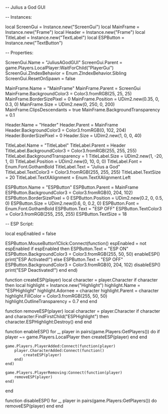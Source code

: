 -- Julius a God GUI

-- Instances:

local ScreenGui = Instance.new("ScreenGui")
local MainFrame = Instance.new("Frame")
local Header = Instance.new("Frame")
local TitleLabel = Instance.new("TextLabel")
local ESPButton = Instance.new("TextButton")

-- Properties:

ScreenGui.Name = "JuliusAGodGUI"
ScreenGui.Parent = game.Players.LocalPlayer:WaitForChild("PlayerGui")
ScreenGui.ZIndexBehavior = Enum.ZIndexBehavior.Sibling
ScreenGui.ResetOnSpawn = false

MainFrame.Name = "MainFrame"
MainFrame.Parent = ScreenGui
MainFrame.BackgroundColor3 = Color3.fromRGB(25, 25, 25)
MainFrame.BorderSizePixel = 0
MainFrame.Position = UDim2.new(0.35, 0, 0.3, 0)
MainFrame.Size = UDim2.new(0, 250, 0, 200)
MainFrame.ClipsDescendants = true
MainFrame.BackgroundTransparency = 0.1

Header.Name = "Header"
Header.Parent = MainFrame
Header.BackgroundColor3 = Color3.fromRGB(0, 102, 204)
Header.BorderSizePixel = 0
Header.Size = UDim2.new(1, 0, 0, 40)

TitleLabel.Name = "TitleLabel"
TitleLabel.Parent = Header
TitleLabel.BackgroundColor3 = Color3.fromRGB(255, 255, 255)
TitleLabel.BackgroundTransparency = 1
TitleLabel.Size = UDim2.new(1, -20, 1, 0)
TitleLabel.Position = UDim2.new(0, 10, 0, 0)
TitleLabel.Font = Enum.Font.GothamBold
TitleLabel.Text = "Julius a God"
TitleLabel.TextColor3 = Color3.fromRGB(255, 255, 255)
TitleLabel.TextSize = 20
TitleLabel.TextXAlignment = Enum.TextXAlignment.Left

ESPButton.Name = "ESPButton"
ESPButton.Parent = MainFrame
ESPButton.BackgroundColor3 = Color3.fromRGB(0, 204, 102)
ESPButton.BorderSizePixel = 0
ESPButton.Position = UDim2.new(0.2, 0, 0.5, 0)
ESPButton.Size = UDim2.new(0.6, 0, 0.2, 0)
ESPButton.Font = Enum.Font.GothamBold
ESPButton.Text = "ESP OFF"
ESPButton.TextColor3 = Color3.fromRGB(255, 255, 255)
ESPButton.TextSize = 18

-- ESP Script:

local espEnabled = false

ESPButton.MouseButton1Click:Connect(function()
    espEnabled = not espEnabled
    if espEnabled then
        ESPButton.Text = "ESP ON"
        ESPButton.BackgroundColor3 = Color3.fromRGB(255, 50, 50)
        enableESP()
        print("ESP Activated!")
    else
        ESPButton.Text = "ESP OFF"
        ESPButton.BackgroundColor3 = Color3.fromRGB(0, 204, 102)
        disableESP()
        print("ESP Deactivated!")
    end
end)

function createESP(player)
    local character = player.Character
    if character then
        local highlight = Instance.new("Highlight")
        highlight.Name = "ESPHighlight"
        highlight.Adornee = character
        highlight.Parent = character
        highlight.FillColor = Color3.fromRGB(255, 50, 50)
        highlight.OutlineTransparency = 0.7
    end
end

function removeESP(player)
    local character = player.Character
    if character and character:FindFirstChild("ESPHighlight") then
        character.ESPHighlight:Destroy()
    end
end

function enableESP()
    for _, player in pairs(game.Players:GetPlayers()) do
        if player ~= game.Players.LocalPlayer then
            createESP(player)
        end
    end

    game.Players.PlayerAdded:Connect(function(player)
        player.CharacterAdded:Connect(function()
            createESP(player)
        end)
    end)

    game.Players.PlayerRemoving:Connect(function(player)
        removeESP(player)
    end)
end

function disableESP()
    for _, player in pairs(game.Players:GetPlayers()) do
        removeESP(player)
    end
end
